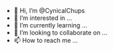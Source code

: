 - 👋 Hi, I’m @CynicalChups
- 👀 I’m interested in ...
- 🌱 I’m currently learning ...
- 💞️ I’m looking to collaborate on ...
- 📫 How to reach me ...

<!---
CynicalChups/CynicalChups is a ✨ special ✨ repository because its `README.md` (this file) appears on your GitHub profile.
You can click the Preview link to take a look at your changes.
--->
